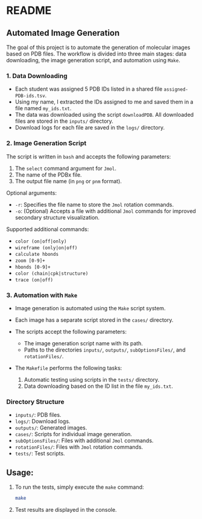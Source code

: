 # README

## Automated Image Generation

The goal of this project is to automate the generation of molecular images based on PDB files. The workflow is divided into three main stages: data downloading, the image generation script, and automation using `Make`.

### 1. Data Downloading
- Each student was assigned 5 PDB IDs listed in a shared file `assigned-PDB-ids.tsv`.
- Using my name, I extracted the IDs assigned to me and saved them in a file named `my_ids.txt`.
- The data was downloaded using the script `downloadPDB`. All downloaded files are stored in the `inputs/` directory.
- Download logs for each file are saved in the `logs/` directory.

### 2. Image Generation Script
The script is written in `bash` and accepts the following parameters:
1. The `select` command argument for `Jmol`.
2. The name of the PDBx file.
3. The output file name (in `png` or `pnm` format).

Optional arguments:
- `-r`: Specifies the file name to store the `Jmol` rotation commands.
- `-o`: (Optional) Accepts a file with additional `Jmol` commands for improved secondary structure visualization.

Supported additional commands:
- `color (on|off|only)`
- `wireframe (only|on|off)`
- `calculate hbonds`
- `zoom [0-9]+`
- `hbonds [0-9]+`
- `color (chain|cpk|structure)`
- `trace (on|off)`

### 3. Automation with `Make`
- Image generation is automated using the `Make` script system.
- Each image has a separate script stored in the `cases/` directory.
- The scripts accept the following parameters:
  - The image generation script name with its path.
  - Paths to the directories `inputs/`, `outputs/`, `subOptionsFiles/`, and `rotationFiles/`.

- The `Makefile` performs the following tasks:
  1. Automatic testing using scripts in the `tests/` directory.
  2. Data downloading based on the ID list in the file `my_ids.txt`.

### Directory Structure
- `inputs/`: PDB files.
- `logs/`: Download logs.
- `outputs/`: Generated images.
- `cases/`: Scripts for individual image generation.
- `subOptionsFiles/`: Files with additional `Jmol` commands.
- `rotationFiles/`: Files with `Jmol` rotation commands.
- `tests/`: Test scripts.
## Usage:
1. To run the tests, simply execute the `make` command:
    ```bash
    make
    ```

2. Test results are displayed in the console.
